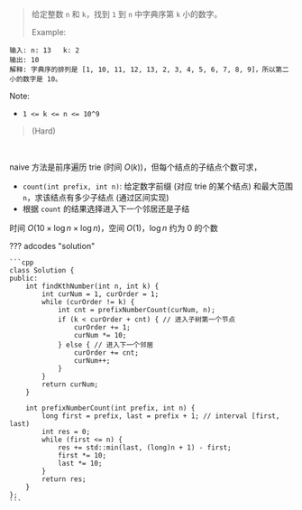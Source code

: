 <!-- prettier-ignore-start -->

> 给定整数 `n` 和 `k`，找到 `1` 到 `n` 中字典序第 `k` 小的数字。<br>
> 
> Example: 
>
```
输入: n: 13   k: 2
输出: 10
解释: 字典序的排列是 [1, 10, 11, 12, 13, 2, 3, 4, 5, 6, 7, 8, 9]，所以第二小的数字是 10。
```
Note:
>
-  `1 <= k <= n <= 10^9`
>
>  (Hard)

<!-- prettier-ignore-end -->

<br>

naive 方法是前序遍历 trie (时间 $O(k)$)，但每个结点的子结点个数可求，

-   `count(int prefix, int n)`: 给定数字前缀 (对应 trie 的某个结点) 和最大范围 `n`，求该结点有多少子结点 (通过区间实现)
-   根据 `count` 的结果选择进入下一个邻居还是子结

时间 $O(10\times \log n \times \log n)$，空间 $O(1)$，$\log n$ 约为 0 的个数

??? adcodes "solution"

    ```cpp
    class Solution {
    public:
        int findKthNumber(int n, int k) {
            int curNum = 1, curOrder = 1;
            while (curOrder != k) {
                int cnt = prefixNumberCount(curNum, n);
                if (k < curOrder + cnt) { // 进入子树第一个节点
                    curOrder += 1;
                    curNum *= 10;
                } else { // 进入下一个邻居
                    curOrder += cnt;
                    curNum++;
                }
            }
            return curNum;
        }

        int prefixNumberCount(int prefix, int n) {
            long first = prefix, last = prefix + 1; // interval [first, last)
            int res = 0;
            while (first <= n) {
                res += std::min(last, (long)n + 1) - first;
                first *= 10;
                last *= 10;
            }
            return res;
        }
    };
    ```
